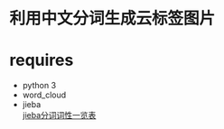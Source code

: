 # 利用中文分词生成云标签图片  
# requires  
* python 3   
* word_cloud  
* jieba  
  [jieba分词词性一览表](https://gist.github.com/luw2007/6016931)

